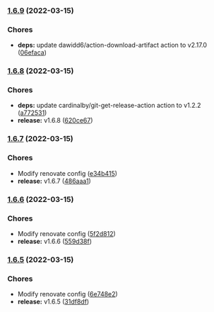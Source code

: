 ### [1.6.9](https://github.com/CleverShuttle/gh-composite-actions/compare/v1.6.8...v1.6.9) (2022-03-15)


### Chores

* **deps:** update dawidd6/action-download-artifact action to v2.17.0 ([06efaca](https://github.com/CleverShuttle/gh-composite-actions/commit/06efaca60b3f4e92bda7451294b8a4ad4693c89f))

### [1.6.8](https://github.com/CleverShuttle/gh-composite-actions/compare/v1.6.7...v1.6.8) (2022-03-15)


### Chores

* **deps:** update cardinalby/git-get-release-action action to v1.2.2 ([a772531](https://github.com/CleverShuttle/gh-composite-actions/commit/a7725318749d582d23c359f18edd81e6806ff945))
* **release:** v1.6.8 ([620ce67](https://github.com/CleverShuttle/gh-composite-actions/commit/620ce67d3628a541d4453f7b1a63c7d24e0d73e4))

### [1.6.7](https://github.com/CleverShuttle/gh-composite-actions/compare/v1.6.6...v1.6.7) (2022-03-15)


### Chores

* Modify renovate config ([e34b415](https://github.com/CleverShuttle/gh-composite-actions/commit/e34b4157fb2ab934a38d66e5912e209e33e485fb))
* **release:** v1.6.7 ([486aaa1](https://github.com/CleverShuttle/gh-composite-actions/commit/486aaa1adf27ba209f5c4c7b9b8898f84278bda4))

### [1.6.6](https://github.com/CleverShuttle/gh-composite-actions/compare/v1.6.5...v1.6.6) (2022-03-15)


### Chores

* Modify renovate config ([5f2d812](https://github.com/CleverShuttle/gh-composite-actions/commit/5f2d812a4edc3d9a83bd3a5ddc1573fe66f1463f))
* **release:** v1.6.6 ([559d38f](https://github.com/CleverShuttle/gh-composite-actions/commit/559d38f6a112dee01055edc085e5411d248768b5))

### [1.6.5](https://github.com/CleverShuttle/gh-composite-actions/compare/v1.6.4...v1.6.5) (2022-03-15)


### Chores

* Modify renovate config ([6e748e2](https://github.com/CleverShuttle/gh-composite-actions/commit/6e748e2d94f25f8c5f743bd49543ff167e4555d5))
* **release:** v1.6.5 ([31df8df](https://github.com/CleverShuttle/gh-composite-actions/commit/31df8dfaba57ed773d618988b1dbd1951c5ea1a1))

